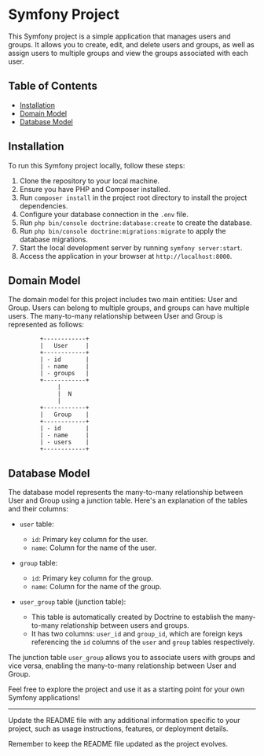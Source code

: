 # Symfony Project

This Symfony project is a simple application that manages users and groups. It allows you to create, edit, and delete users and groups, as well as assign users to multiple groups and view the groups associated with each user.

## Table of Contents

- [Installation](#installation)
- [Domain Model](#domain-model)
- [Database Model](#database-model)

## Installation

To run this Symfony project locally, follow these steps:

1. Clone the repository to your local machine.
2. Ensure you have PHP and Composer installed.
3. Run `composer install` in the project root directory to install the project dependencies.
4. Configure your database connection in the `.env` file.
5. Run `php bin/console doctrine:database:create` to create the database.
6. Run `php bin/console doctrine:migrations:migrate` to apply the database migrations.
7. Start the local development server by running `symfony server:start`.
8. Access the application in your browser at `http://localhost:8000`.

## Domain Model

The domain model for this project includes two main entities: User and Group. Users can belong to multiple groups, and groups can have multiple users. The many-to-many relationship between User and Group is represented as follows:

             +------------+
             |   User     |
             +------------+
             | - id       |
             | - name     |
             | - groups   |
             +------------+
                  |
                  |  N
                  |
             +------------+
             |   Group    |
             +------------+
             | - id       |
             | - name     |
             | - users    |
             +------------+

## Database Model

The database model represents the many-to-many relationship between User and Group using a junction table. Here's an explanation of the tables and their columns:

- `user` table:
    - `id`: Primary key column for the user.
    - `name`: Column for the name of the user.

- `group` table:
    - `id`: Primary key column for the group.
    - `name`: Column for the name of the group.

- `user_group` table (junction table):
    - This table is automatically created by Doctrine to establish the many-to-many relationship between users and groups.
    - It has two columns: `user_id` and `group_id`, which are foreign keys referencing the `id` columns of the `user` and `group` tables respectively.

The junction table `user_group` allows you to associate users with groups and vice versa, enabling the many-to-many relationship between User and Group.

Feel free to explore the project and use it as a starting point for your own Symfony applications!

---

Update the README file with any additional information specific to your project, such as usage instructions, features, or deployment details.

Remember to keep the README file updated as the project evolves.
